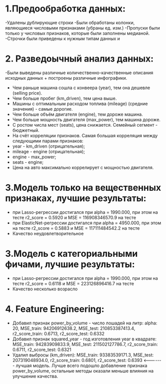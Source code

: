 # 1.Предообработка данных:
-Удалены дублирующие строки
-Были обработаны колонки, являющиеся числовыми признаками (убраны ед. изм.)
-Пропуски были только у числовых признаков, которые были заполнены медианой.
-Строчки были приведены к нужным типам данных и 
# 2. Разведоычный анализ данных:
-Были выведены различные количественно-качественные описания исходных данных + построены различные инфографики.
- Чем раньше машина сошла с конвеера (year), тем она дешевле (selling price).
- Чем больше пробег (km_driven), тем цена выше.
- Машины с оптимальным расходом топлива (mileage) (средние значения) - самые дорогие.
- Чем больше объём двигателя (engine), тем дороже машина.
- Чем больше мощность двигателя (max_power), тем машина дороже.
- С ростом числа мест (seats), цена снижается. Семейный сегмент - бюджетный.
- На счёт корреляции признаков. Самая большая корреляция между следующими парами признаков:
- year - km_driven (отрицательная);<br>
- mileage - engine (отрицательная);<br>
- engine - max_power;<br>
- seats - engine;<br>
- Цена на авто максимально коррелирует с мощностью двигателя.
# 3.Модель только на вещественных признаках, лучшие результаты:
- при Lasso-регрессии достигался при alpha = 1990.000, при этом на тесте r2_score = 0.5920 и MSE = 116908346570.9 на тесте
- при ElasticNet-регрессии достигался при alpha = 4950.000, при этом на тесте r2_score = 0.5883 и MSE = 117111484542.2 на тесте
- Качество неудовлетворительное
# 3.Модель с категориальными фичами, лучшие результаты:
- при Lasso-регрессии достигался при alpha = 1990.000, при этом на тесте r2_score = 0.6118 и MSE = 223126896416.7 на тесте
- Качество несколько возрасло
# 4. Feature Engineering:
- Добавил признак power_by_volume - число лошадей на литр: alpha:  20, MSE_train: 94206912638.2, MSE_test: 210853387413.4, r2_score_train: 0.6713, r2_score_test: 0.6332
- Добавил признак squared_year - год изготовления year в квадрате: MSE_train: 94283909833.9, MSE_test: 211502127786.7, r2_score_train: 0.6711, r2_score_test: 0.6321
- Удалил выбросы (km_driven): MSE_train: 93383539171.3, MSE_test: 207319048934.0, r2_score_train: 0.6801, r2_score_test: 0.6393  <------- лучшая модель. Лучше всего подошло добавление признака power_by_volume, остальные методы оказали меньше влияния на улучшение качества.
